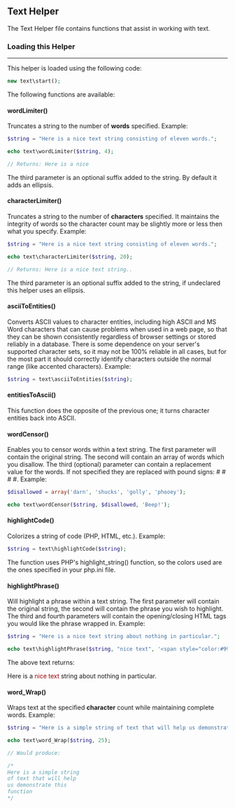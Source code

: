 ## Text Helper

The Text Helper file contains functions that assist in working with text.

### Loading this Helper

------

This helper is loaded using the following code:

```php
new text\start();
```

The following functions are available:

#### wordLimiter()

Truncates a string to the number of **words** specified. Example:

```php
$string = "Here is a nice text string consisting of eleven words.";

echo text\wordLimiter($string, 4);

// Returns: Here is a nice
```

The third parameter is an optional suffix added to the string. By default it adds an ellipsis.

#### characterLimiter()

Truncates a string to the number of **characters** specified. It maintains the integrity of words so the character count may be slightly more or less then what you specify. Example:

```php
$string = "Here is a nice text string consisting of eleven words.";

echo text\characterLimiter($string, 20);

// Returns: Here is a nice text string.. 
```

The third parameter is an optional suffix added to the string, if undeclared this helper uses an ellipsis.

#### asciiToEntities()

Converts ASCII values to character entities, including high ASCII and MS Word characters that can cause problems when used in a web page, so that they can be shown consistently regardless of browser settings or stored reliably in a database. There is some dependence on your server's supported character sets, so it may not be 100% reliable in all cases, but for the most part it should correctly identify characters outside the normal range (like accented characters). Example:

```php
$string = text\asciiToEntities($string);
```

#### entitiesToAscii()

This function does the opposite of the previous one; it turns character entities back into ASCII.

#### wordCensor()

Enables you to censor words within a text string. The first parameter will contain the original string. The second will contain an array of words which you disallow. The third (optional) parameter can contain a replacement value for the words. If not specified they are replaced with pound signs: # # # #. Example:

```php
$disallowed = array('darn', 'shucks', 'golly', 'phooey');

echo text\wordCensor($string, $disallowed, 'Beep!');
```

#### highlightCode()

Colorizes a string of code (PHP, HTML, etc.). Example:

```php
$string = text\highlightCode($string);
```

The function uses PHP's highlight_string() function, so the colors used are the ones specified in your php.ini file.

#### highlightPhrase()

Will highlight a phrase within a text string. The first parameter will contain the original string, the second will contain the phrase you wish to highlight. The third and fourth parameters will contain the opening/closing HTML tags you would like the phrase wrapped in. Example:

```php
$string = "Here is a nice text string about nothing in particular.";

echo text\highlightPhrase($string, "nice text", '<span style="color:#990000">', '</span>'); 
```

The above text returns:

Here is a <span style="color:#990000">nice text</span> string about nothing in particular.

#### word_Wrap()

Wraps text at the specified **character** count while maintaining complete words. Example:

```php
$string = "Here is a simple string of text that will help us demonstrate this function.";

echo text\word_Wrap($string, 25);

// Would produce:

/*
Here is a simple string
of text that will help
us demonstrate this
function
*/
```